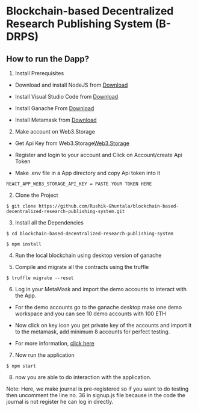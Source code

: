 # Blockchain-based Decentralized Research Publishing System (B-DRPS)

## How to run the Dapp?

1. Install Prerequisites

- Download and install NodeJS from [Download](https://nodejs.org/en/download/)

- Install Visual Studio Code from [Download](https://code.visualstudio.com/download)

- Install Ganache From  [Download](https://trufflesuite.com/ganache/)

- Install Metamask from [Download](https://metamask.io/download/)

2. Make account on Web3.Storage

- Get Api Key from Web3.Storage[Web3.Storage](https://web3.storage/)

- Register and login to your account and Click on Account/create Api Token

- Make .env file in a App directory and copy Api token into it

```
REACT_APP_WEB3_STORAGE_API_KEY = PASTE YOUR TOKEN HERE

```

2. Clone the Project

```
$ git clone https://github.com/Rushik-Ghuntala/blockchain-based-decentralized-research-publishing-system.git

```
3. Install all the Dependencies

```
$ cd blockchain-based-decentralized-research-publishing-system

$ npm install

```
4. Run the local blockchain using desktop version of ganache 

5. Compile and migrate all the contracts using the truffle 

```
$ truffle migrate --reset

```
6. Log in your MetaMask and import the demo accounts to interact with the App.

- For the demo accounts go to the ganache desktop make one demo workspace and you can see 10 demo accounts with 100 ETH

- Now click on key icon you get private key of the accounts and import it to the metamask, add minimum 8 accounts for perfect testing.

- For more information, [click here](https://www.geeksforgeeks.org/how-to-set-up-ganche-with-metamask/)

7. Now run the application 

```
$ npm start

```

8. now you are able to do interaction with the application.

Note: Here, we make journal is pre-registered so if you want to do testing then uncomment the line no. 36 in signup.js file because in the code the journal is not register he can log in directly.